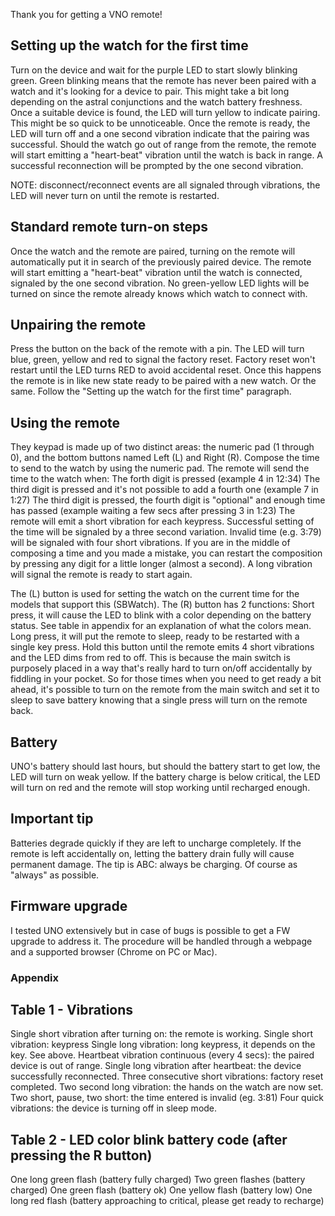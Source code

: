 
Thank you for getting a VNO remote!

## Setting up the watch for the first time

Turn on the device and wait for the purple LED to start slowly blinking green. 
Green blinking means that the remote has never been paired with a watch and it's looking for a device to pair. This might take a bit long depending on the astral conjunctions and the watch battery freshness. 
Once a suitable device is found, the LED will turn yellow to indicate pairing. This might be so quick to be unnoticeable. Once the remote is ready, the LED will turn off and a one second vibration indicate that the pairing was successful.
Should the watch go out of range from the remote, the remote will start emitting a "heart-beat" vibration until the watch is back in range. A successful reconnection will be prompted by the one second vibration.

NOTE: disconnect/reconnect events are all signaled through vibrations, the LED will never turn on until the remote is restarted.

## Standard remote turn-on steps

Once the watch and the remote are paired, turning on the remote will automatically put it in search of the previously paired device. The remote will start emitting a "heart-beat" vibration until the watch is connected, signaled by the one second vibration. No green-yellow LED lights will be turned on since the remote already knows which watch to connect with.

## Unpairing the remote

Press the button on the back of the remote with a pin. The LED will turn blue, green, yellow and red to signal the factory reset. Factory reset won't restart until the LED turns RED to avoid accidental reset. Once this happens the remote is in like new state ready to be paired with a new watch. Or the same. Follow the "Setting up the watch for the first time" paragraph.

## Using the remote

They keypad is made up of two distinct areas: the numeric pad (1 through 0), and the bottom buttons named Left (L) and Right (R).
Compose the time to send to the watch by using the numeric pad. The remote will send the time to the watch when:
The forth digit is pressed (example 4 in 12:34)
The third digit is pressed and it's not possible to add a fourth one (example 7 in 1:27)
The third digit is pressed, the fourth digit is "optional" and enough time has passed (example waiting a few secs after pressing 3 in 1:23)
The remote will emit a short vibration for each keypress. Successful setting of the time will be signaled by a three second variation.
Invalid time (e.g. 3:79) will be signaled with four short vibrations.
If you are in the middle of composing a time and you made a mistake, you can restart the composition by pressing any digit for a little longer (almost a second). A long vibration will signal the remote is ready to start again.

The (L) button is used for setting the watch on the current time for the models that support this (SBWatch). 
The (R) button has 2 functions:
Short press, it will cause the LED to blink with a color depending on the battery status. See table in appendix for an explanation of what the colors mean.
Long press, it will put the remote to sleep, ready to be restarted with a single key press. Hold this button until the remote emits 4 short vibrations and the LED dims from red to off. This is because the main switch is purposely placed in a way that's really hard to turn on/off accidentally by fiddling in your pocket. So for those times when you need to get ready a bit ahead, it's possible to turn on the remote from the main switch and set it to sleep to save battery knowing that a single press will turn on the remote back.

## Battery

UNO's battery should last hours, but should the battery start to get low, the LED will turn on weak yellow.
If the battery charge is below critical, the LED will turn on red and the remote will stop working until recharged enough.

## Important tip
Batteries degrade quickly if they are left to uncharge completely. If the remote is left accidentally on, letting the battery drain fully will cause permanent damage. The tip is ABC: always be charging. Of course as "always" as possible.

## Firmware upgrade

I tested UNO extensively but in case of bugs is possible to get a FW upgrade to address it. The procedure will be handled through a webpage and a supported browser (Chrome on PC or Mac).

### Appendix

## Table 1 - Vibrations

Single short vibration after turning on: the remote is working.
Single short vibration: keypress
Single long vibration: long keypress, it depends on the key. See above.
Heartbeat vibration continuous (every 4 secs): the paired device is out of range.
Single long vibration after heartbeat: the device successfully reconnected.
Three consecutive short vibrations: factory reset completed.
Two second long vibration: the hands on the watch are now set.
Two short, pause, two short: the time entered is invalid (eg. 3:81)
Four quick vibrations: the device is turning off in sleep mode.

## Table 2 - LED color blink battery code (after pressing the R button)

One long green flash (battery fully charged)
Two green flashes (battery charged)
One green flash (battery ok)
One yellow flash (battery low)
One long red flash (battery approaching to critical, please get ready to recharge)
